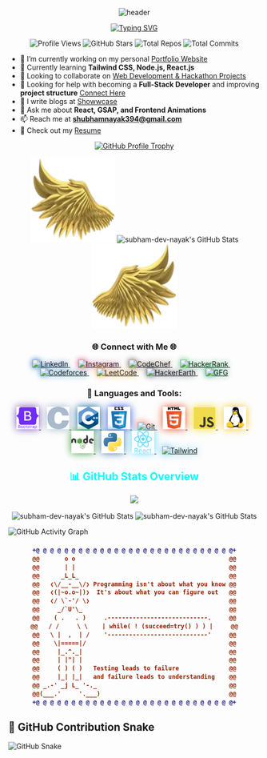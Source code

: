 <div align="center">
  
![header](https://capsule-render.vercel.app/api?type=waving&color=0:FFD700,100:FFA500&height=280&section=header&text=Subham%20Nayak&fontSize=65&fontAlignY=35&fontColor=ffffff&desc=FullStack%20Developer%20|%20CSE%20Student%20@Geeta%20University&descSize=22&descAlign=centre&descAlignY=60&animation=twinkling)

[![Typing SVG](https://readme-typing-svg.demolab.com?font=Fira+Code&weight=600&size=22&duration=4000&pause=1000&color=FFD700&center=true&vCenter=true&width=700&lines=👨‍💻+Hey+there!+I'm+Subham+Nayak;🙏+नमस्ते+दुनिया!;💡+Bringing+Ideas+to+Life+with+Code;🎯+Focused+FullStack+Developer;🌱+Always+Learning,+Always+Building;🚀+On+a+Mission+to+Create+Impact)](https://git.io/typing-svg)


<p align="center">
  <img src="https://komarev.com/ghpvc/?username=subham-dev-nayak&label=Profile%20views&color=0e75b6&style=flat" alt="Profile Views" />
  <img src="https://img.shields.io/github/stars/subham-dev-nayak?style=flat&label=Total%20Stars&color=FFD700" alt="GitHub Stars" />
  <img src="https://badges.strrl.dev/repos/subham-dev-nayak?color=blueviolet&style=flat" alt="Total Repos" />
  <img src="https://badges.strrl.dev/commits/all/subham-dev-nayak?color=teal&style=flat" alt="Total Commits" />
</p>



</div>

- 🔭 I’m currently working on my personal [Portfolio Website](https://subham-dev-nayak.github.io/Portfolio/)
- 🌱 Currently learning **Tailwind CSS, Node.js, React.js**
- 👯 Looking to collaborate on [Web Development & Hackathon Projects](https://www.linkedin.com/in/subham-nayak-859315287/)
- 🤝 Looking for help with becoming a **Full-Stack Developer** and improving **project structure** [Connect Here](https://www.linkedin.com/in/subham-nayak-859315287/)
- 📝 I write blogs at [Showwcase](https://www.showwcase.com/subham-cyber-prog)
- 💬 Ask me about **React, GSAP, and Frontend Animations**
- 📫 Reach me at **shubhamnayak394@gmail.com**
- 📄 Check out my [Resume](https://drive.google.com/file/d/18LQPmXDf634owLnqbpXtWU4CICSZixSO/view?pli=1)









<p align="center">
  <a href="https://github.com/ryo-ma/github-profile-trophy">
    <img src="https://github-profile-trophy.vercel.app/?username=subham-dev-nayak&theme=flat&no-frame=true&margin-w=15&margin-h=15&title=FFD700&rank=FFD700&column=7" alt="GitHub Profile Trophy" />
  </a>
</p>




<p align="center">
  <img height="170" width="170" src="left.webp" />
  <img src="https://streak-stats.demolab.com?user=subham-dev-nayak&theme=great-gatsby&hide_border=true" alt="subham-dev-nayak's GitHub Stats" />
  <img height="170" width="170" src="right.webp" />
</p>




<h3 align="center">🌐 Connect with Me 🌐</h3>
<p align="center">
  <a href="https://www.linkedin.com/in/subhamnayak/" target="_blank">
    <img src="https://raw.githubusercontent.com/rahuldkjain/github-profile-readme-generator/master/src/images/icons/Social/linked-in-alt.svg" alt="LinkedIn" height="40" width="40" style="filter: drop-shadow(0 0 6px #0A66C2);"/>
  </a>
  &nbsp; &nbsp;
  <a href="https://instagram.com/_nayak_shubham_" target="_blank">
    <img src="https://raw.githubusercontent.com/rahuldkjain/github-profile-readme-generator/master/src/images/icons/Social/instagram.svg" alt="Instagram" height="40" width="40" style="filter: drop-shadow(0 0 6px #E1306C);"/>
  </a>
  &nbsp; &nbsp;
  <a href="https://www.codechef.com/users/subham_nayak06" target="_blank">
    <img src="https://cdn.jsdelivr.net/npm/simple-icons@3.1.0/icons/codechef.svg" alt="CodeChef" height="40" width="40" style="filter: drop-shadow(0 0 6px #5B4638);"/>
  </a>
  &nbsp; &nbsp;
  <a href="https://www.hackerrank.com/sn343555" target="_blank">
    <img src="https://raw.githubusercontent.com/rahuldkjain/github-profile-readme-generator/master/src/images/icons/Social/hackerrank.svg" alt="HackerRank" height="40" width="40" style="filter: drop-shadow(0 0 6px #2EC866);"/>
  </a>
  &nbsp; &nbsp;
  <a href="https://codeforces.com/profile/subhamn123" target="_blank">
    <img src="https://raw.githubusercontent.com/rahuldkjain/github-profile-readme-generator/master/src/images/icons/Social/codeforces.svg" alt="Codeforces" height="40" width="40" style="filter: drop-shadow(0 0 6px #1F8ACB);"/>
  </a>
  &nbsp; &nbsp;
  <a href="https://leetcode.com/u/subhamn2006/" target="_blank">
    <img src="https://raw.githubusercontent.com/rahuldkjain/github-profile-readme-generator/master/src/images/icons/Social/leet-code.svg" alt="LeetCode" height="40" width="40" style="filter: drop-shadow(0 0 6px #FFA116);"/>
  </a>
  &nbsp; &nbsp;
  <a href="https://www.hackerearth.com/subhamn123" target="_blank">
    <img src="https://raw.githubusercontent.com/rahuldkjain/github-profile-readme-generator/master/src/images/icons/Social/hackerearth.svg" alt="HackerEarth" height="40" width="40" style="filter: drop-shadow(0 0 6px #323754);"/>
  </a>
  &nbsp; &nbsp;
  <a href="https://auth.geeksforgeeks.org/user/sn343b2w0/" target="_blank">
    <img src="https://raw.githubusercontent.com/rahuldkjain/github-profile-readme-generator/master/src/images/icons/Social/geeks-for-geeks.svg" alt="GFG" height="40" width="40" style="filter: drop-shadow(0 0 6px #0F9D58);"/>
  </a>
</p>

<h3 align="center">🚀 Languages and Tools:</h3>
<p align="center">
  <a href="https://getbootstrap.com" target="_blank" rel="noreferrer">
    <img src="https://raw.githubusercontent.com/devicons/devicon/master/icons/bootstrap/bootstrap-plain-wordmark.svg" alt="Bootstrap" width="45" height="45" style="filter: drop-shadow(0 0 8px #7952B3);"/>
  </a>
  &nbsp;&nbsp;
  <a href="https://www.cprogramming.com/" target="_blank" rel="noreferrer">
    <img src="https://raw.githubusercontent.com/devicons/devicon/master/icons/c/c-original.svg" alt="C" width="45" height="45" style="filter: drop-shadow(0 0 8px #A8B9CC);"/>
  </a>
  &nbsp;&nbsp;
  <a href="https://www.w3schools.com/cpp/" target="_blank" rel="noreferrer">
    <img src="https://raw.githubusercontent.com/devicons/devicon/master/icons/cplusplus/cplusplus-original.svg" alt="C++" width="45" height="45" style="filter: drop-shadow(0 0 8px #00599C);"/>
  </a>
  &nbsp;&nbsp;
  <a href="https://www.w3schools.com/css/" target="_blank" rel="noreferrer">
    <img src="https://raw.githubusercontent.com/devicons/devicon/master/icons/css3/css3-original-wordmark.svg" alt="CSS3" width="45" height="45" style="filter: drop-shadow(0 0 8px #264DE4);"/>
  </a>
  &nbsp;&nbsp;
  <a href="https://git-scm.com/" target="_blank" rel="noreferrer">
    <img src="https://www.vectorlogo.zone/logos/git-scm/git-scm-icon.svg" alt="Git" width="45" height="45" style="filter: drop-shadow(0 0 8px #F05032);"/>
  </a>
  &nbsp;&nbsp;
  <a href="https://www.w3.org/html/" target="_blank" rel="noreferrer">
    <img src="https://raw.githubusercontent.com/devicons/devicon/master/icons/html5/html5-original-wordmark.svg" alt="HTML5" width="45" height="45" style="filter: drop-shadow(0 0 8px #E34F26);"/>
  </a>
  &nbsp;&nbsp;
  <a href="https://developer.mozilla.org/en-US/docs/Web/JavaScript" target="_blank" rel="noreferrer">
    <img src="https://raw.githubusercontent.com/devicons/devicon/master/icons/javascript/javascript-original.svg" alt="JavaScript" width="45" height="45" style="filter: drop-shadow(0 0 8px #F7DF1E);"/>
  </a>
  &nbsp;&nbsp;
  <a href="https://www.linux.org/" target="_blank" rel="noreferrer">
    <img src="https://raw.githubusercontent.com/devicons/devicon/master/icons/linux/linux-original.svg" alt="Linux" width="45" height="45" style="filter: drop-shadow(0 0 8px #FCC624);"/>
  </a>
  &nbsp;&nbsp;
  <a href="https://nodejs.org" target="_blank" rel="noreferrer">
    <img src="https://raw.githubusercontent.com/devicons/devicon/master/icons/nodejs/nodejs-original-wordmark.svg" alt="Node.js" width="45" height="45" style="filter: drop-shadow(0 0 8px #339933);"/>
  </a>
  &nbsp;&nbsp;
  <a href="https://www.python.org" target="_blank" rel="noreferrer">
    <img src="https://raw.githubusercontent.com/devicons/devicon/master/icons/python/python-original.svg" alt="Python" width="45" height="45" style="filter: drop-shadow(0 0 8px #3776AB);"/>
  </a>
  &nbsp;&nbsp;
  <a href="https://reactjs.org/" target="_blank" rel="noreferrer">
    <img src="https://raw.githubusercontent.com/devicons/devicon/master/icons/react/react-original-wordmark.svg" alt="React" width="45" height="45" style="filter: drop-shadow(0 0 8px #61DAFB);"/>
  </a>
  &nbsp;&nbsp;
  <a href="https://tailwindcss.com/" target="_blank" rel="noreferrer">
    <img src="https://www.vectorlogo.zone/logos/tailwindcss/tailwindcss-icon.svg" alt="Tailwind" width="45" height="45" style="filter: drop-shadow(0 0 8px #38BDF8);"/>
  </a>
</p>


<h2 align="center" style="color:#00FFFF;">📊 GitHub Stats Overview</h2>
<p align="center">  <a href="https://github.com/subham-dev-nayak">
  <img src="https://github-profile-summary-cards.vercel.app/api/cards/profile-details?username=subham-dev-nayak&theme=vision_friendly_dark" />
</a>
</p>

<p align="center">
<img src="https://github-readme-stats.vercel.app/api?username=subham-dev-nayak&theme=great-gatsby&show_icons=true&hide_border=true&count_private=true" alt="subham-dev-nayak's GitHub Stats" />
  <img src="https://github-readme-stats.vercel.app/api/top-langs/?username=subham-dev-nayak&theme=great-gatsby&show_icons=true&hide_border=true&layout=compact" alt="subham-dev-nayak's GitHub Stats" />
</p>

![GitHub Activity Graph](https://github-readme-activity-graph.vercel.app/graph?username=subham-dev-nayak&hide_border=true&area=true&bg_color=0d1117&color=FFD700&line=FFD700&point=ffffff)


<h4 align="center">
  
```diff
+@ @ @ @ @ @ @ @ @ @ @ @ @ @ @ @ @ @ @ @ @ @ @ @ @ @ @ @+
@@       o o                                           @@
@@       | |                                           @@
@@      _L_L_                                          @@
@@   ❮\/__-__\/❯ Programming isn't about what you know @@
@@   ❮(|~o.o~|)❯  It's about what you can figure out   @@
@@   ❮/ \`-'/ \❯                                       @@
@@     _/`U'\_                                         @@
@@    ( .   . )     .----------------------------.     @@
@@   / /     \ \    | while( ! (succeed=try() ) ) |     @@
@@   \ |  ,  | /    '----------------------------'     @@
@@    \|=====|/                                        @@
@@     |_.^._|                                         @@
@@     | |"| |                                         @@
@@     ( ) ( )   Testing leads to failure              @@
@@     |_| |_|   and failure leads to understanding    @@
@@ _.-' _j L_ '-._                                     @@
@@(___.'     '.___)                                    @@
+@ @ @ @ @ @ @ @ @ @ @ @ @ @ @ @ @ @ @ @ @ @ @ @ @ @ @ @+
```

</h4>  


## 🐍 GitHub Contribution Snake

![GitHub Snake](https://raw.githubusercontent.com/subham-dev-nayak/subham-dev-nayak/output/github-contribution-grid-snake.svg)

<br/>


